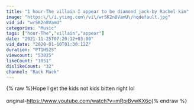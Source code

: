 ```yaml
---
title: "1 hour-The villain I appear to be diamond jack-by Rachel kim"
image: "https:\/\/i.ytimg.com\/vi\/wrSK2n8VamU\/hqdefault.jpg"
vid_id: "wrSK2n8VamU"
categories: "Music"
tags: ["hour-The","villain","appear"]
date: "2021-11-25T07:20:12+03:00"
vid_date: "2020-01-10T01:30:12Z"
duration: "PT1H52S"
viewcount: "53025"
likeCount: "1051"
dislikeCount: "32"
channel: "Rack Mack"
---
```

{% raw %}Hope I get the kids not kids bitten right lol<br /><br />original-<a rel="nofollow" target="blank" href="https://www.youtube.com/watch?v=mRpiBvwKX6c">https://www.youtube.com/watch?v=mRpiBvwKX6c</a>{% endraw %}
